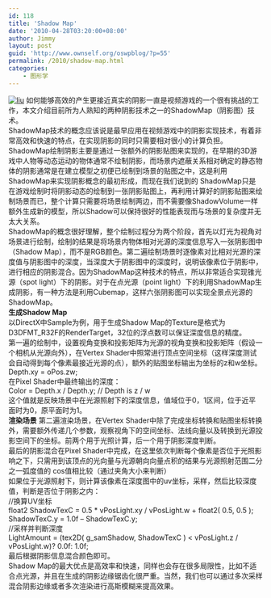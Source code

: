 ```yaml
---
id: 118
title: 'Shadow Map'
date: '2010-04-28T03:20:00+08:00'
author: Jimmy
layout: post
guid: 'http://www.ownself.org/oswpblog/?p=55'
permalink: /2010/shadow-map.html
categories:
    - 图形学
---
```


<font face="微软雅黑" size="2"> </font>

[![liu](/wp-content/uploads/2010/04/shadowmap_thumb.jpg "liu")](/wp-content/uploads/2010/04/shadowmap.jpg) 如何能够高效的产生更接近真实的阴影一直是视频游戏的一个很有挑战的工作，本文介绍目前所为人熟知的两种阴影技术之一的ShadowMap（阴影图）技术。   
 ShadowMap技术的概念应该说是最早应用在视频游戏中的阴影实现技术，有着非常高效和快速的特点，在实现阴影的同时只需要相对很小的计算负担。   
 ShadowMap绘制阴影主要是通过一张额外的阴影贴图来实现的，在早期的3D游戏中人物等动态运动的物体通常不绘制阴影，而场景内遮蔽关系相对确定的静态物体的阴影通常是在建立模型之初便已绘制到场景的贴图之中，这是利用ShadowMap来实现阴影概念的最初形成，而现在我们说到的 ShadowMap只是在游戏绘制时将阴影动态的绘制到一张阴影贴图上，再利用计算好的阴影贴图来绘制场景而已，整个计算只需要将场景绘制两边，而不需要像ShadowVolume一样额外生成新的模型，所以Shadow可以保持很好的性能表现而与场景的复杂度并无太大关系。   
 ShadowMap的概念很好理解，整个绘制过程分为两个阶段，首先以灯光为视角对场景进行绘制，绘制的结果是将场景内物体相对光源的深度信息写入一张阴影图中（Shadow Map），而不是RGB颜色。第二遍绘制场景时逐像素对比相对光源的深度值与阴影图中的深度，当深度大于阴影图中的深度时，说明该像素位于阴影中，进行相应的阴影混合。因为ShadowMap这种技术的特点，所以非常适合实现锥光源（spot light）下的阴影。对于在点光源（point light）下的利用ShadowMap生成阴影，有一种方法是利用Cubemap，这样六张阴影图可以实现全景点光源的ShadowMap。   
 **生成Shadow Map**   
 以DirectX中Sample为例，用于生成Shadow Map的Texture是格式为D3DFMT\_R32F的RenderTarget，32位的浮点数可以保证深度信息的精度。   
 第一遍的绘制中，设置视角变换和投影矩阵为光源的视角变换和投影矩阵（假设一个相机从光源向外），在Vertex Shader中照常进行顶点空间坐标（这样深度测试会自动得到每个像素最接近光源的点），额外的贴图坐标输出为坐标的z和w坐标。   
 Depth.xy = oPos.zw;   
 在Pixel Shader中最终输出的深度：   
 Color = Depth.x / Depth.y; // Depth is z / w   
 这个值就是反映场景中在光源照射下的深度信息，值域位于0，1区间，位于近平面时为0，原平面时为1。   
 **渲染场景**  第二遍渲染场景，在Vertex Shader中除了完成坐标转换和贴图坐标转换外，需要额外传递几个参数，观察视角下的空间坐标、法线向量以及转换到光源投影空间下的坐标。前两个用于光照计算，后一个用于阴影深度判断。   
 最后的阴影混合在Pixel Shader中完成，在这里依次判断每个像素是否位于光照影响之下，只需用到该顶点的光向量与光源朝向向量点积的结果与光源照射范围二分之一弧度值的 cos值相比较（通过夹角大小来判断）   
 如果位于光源照射下，则计算该像素在深度图中的uv坐标，采样，然后比较深度值，判断是否位于阴影之内：   
 //换算UV坐标   
 float2 ShadowTexC = 0.5 \* vPosLight.xy / vPosLight.w + float2( 0.5, 0.5 );   
 ShadowTexC.y = 1.0f – ShadowTexC.y;   
 //采样并判断深度   
 LightAmount = (tex2D( g\_samShadow, ShadowTexC ) &lt; vPosLight.z / vPosLight.w)? 0.0f: 1.0f;   
 最后根据阴影信息混合颜色即可。   
 Shadow Map的最大优点是高效率和快速，同样也会存在很多局限性，比如不适合点光源，并且在生成的阴影边缘锯齿化很严重。当然，我们也可以通过多次采样混合阴影边缘或者多次渲染进行高斯模糊来提高效果。